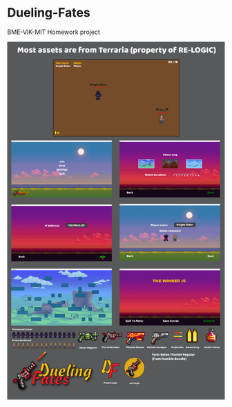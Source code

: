 # Dueling-Fates
BME-VIK-MIT Homework project

![Game logo](https://github.com/Zaion-BM/Dueling-Fates/blob/main/game.png) 
